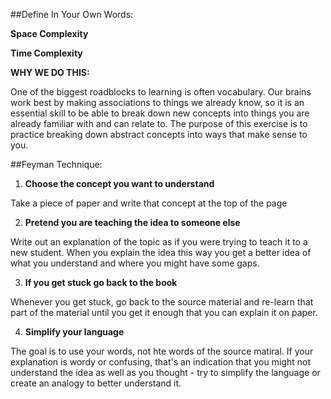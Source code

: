 ##Define In Your Own Words:

**Space Complexity**

**Time Complexity**








**WHY WE DO THIS:**

One of the biggest roadblocks to learning is often vocabulary. Our brains work best by making associations to things we already know, so it is an essential skill to be able to break down new concepts into things you are already familiar with and can relate to. The purpose of this exercise is to practice breaking down abstract concepts into ways that make sense to you.








##Feyman Technique:

1. **Choose the concept you want to understand**

Take a piece of paper and write that concept at the top of the page

2. **Pretend you are teaching the idea to someone else**

Write out an explanation of the topic as if you were trying to teach it to a new student. When you explain the idea this way you get a better idea of what you understand and where you might have some gaps.

3. **If you get stuck go back to the book**

Whenever you get stuck, go back to the source material and re-learn that part of the material until you get it enough that you can explain it on paper.

4. **Simplify your language**

The goal is to use your words, not hte words of the source matiral. If your explanation is wordy or confusing, that's an indication that you might not understand the idea as well as you thought - try to simplify the language or create an analogy to better understand it.

